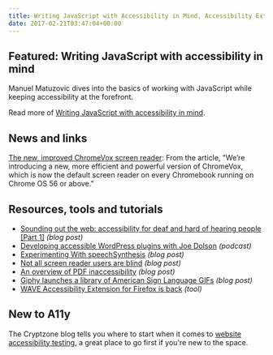 ```yaml
---
title: Writing JavaScript with Accessibility in Mind, Accessibility Extension for Firefox, PDF Accessibility and More
date: 2017-02-21T03:47:04+00:00
---
```


## Featured: Writing JavaScript with accessibility in mind

Manuel Matuzovic dives into the basics of working with JavaScript while keeping accessibility at the forefront.

Read more of [Writing JavaScript with accessibility in mind](https://medium.com/@matuzo/writing-javascript-with-accessibility-in-mind-a1f6a5f467b9).

## News and links

[The new, improved ChromeVox screen reader](https://www.blog.google/products/chromebooks/new-improved-chromevox-screen-reader/): From the article, "We’re introducing a new, more efficient and powerful version of ChromeVox, which is now the default screen reader on every Chromebook running on Chrome OS 56 or above."

## Resources, tools and tutorials

- [Sounding out the web: accessibility for deaf and hard of hearing people \[Part 1\]](https://www.paciellogroup.com/blog/2017/02/sounding-out-the-web-accessibility-for-deaf-and-hard-of-hearing-people-part-1/) *(blog post)*
- [Developing accessible WordPress plugins with Joe Dolson](http://www.lyndondunbar.com/season-2-episode-9-developing-accessible-wordpress-plugins-with-joe-dolson/) *(podcast)*
- [Experimenting With speechSynthesis](https://www.smashingmagazine.com/2017/02/experimenting-with-speechsynthesis/) *(blog post)*
- [Not all screen reader users are blind](http://adrianroselli.com/2017/02/not-all-screen-reader-users-are-blind.html) *(blog post)*
- [An overview of PDF inaccessibility](https://www.paciellogroup.com/blog/2017/02/pdf-inaccessibility/) *(blog post)*
- [Giphy launches a library of American Sign Language GIFs](http://www.theverge.com/2017/2/17/14651686/giphy-american-sign-language-gifs) _(blog post)_
- [WAVE Accessibility Extension for Firefox is back](https://addons.mozilla.org/en-US/firefox/addon/wave-accessibility-tool/) _(tool)_

## New to A11y

The Cryptzone blog tells you where to start when it comes to [website accessibility testing](http://insight.cryptzone.com/accessibility/website-accessibility-testing-where-to-start/), a great place to go first if you're new to the space.
